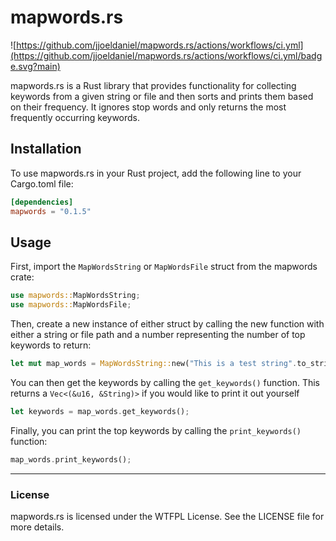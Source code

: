 # mapwords.rs

![https://github.com/jjoeldaniel/mapwords.rs/actions/workflows/ci.yml](https://github.com/jjoeldaniel/mapwords.rs/actions/workflows/ci.yml/badge.svg?main)

mapwords.rs is a Rust library that provides functionality for collecting keywords from a given string or file and then sorts and prints them based on their frequency. It ignores stop words and only returns the most frequently occurring keywords.

## Installation

To use mapwords.rs in your Rust project, add the following line to your Cargo.toml file:

```toml
[dependencies]
mapwords = "0.1.5"
```

## Usage

First, import the `MapWordsString` or `MapWordsFile` struct from the mapwords crate:

```rust
use mapwords::MapWordsString;
use mapwords::MapWordsFile;
```

Then, create a new instance of either struct by calling the new function with either a string or file path and a number representing the number of top keywords to return:

```rust
let mut map_words = MapWordsString::new("This is a test string".to_string(), 2);
```

You can then get the keywords by calling the `get_keywords()` function.
This returns a `Vec<(&u16, &String)>` if you would like to print it out yourself

```rust
let keywords = map_words.get_keywords();
```

Finally, you can print the top keywords by calling the `print_keywords()` function:

```rust
map_words.print_keywords();
```

---

### License

mapwords.rs is licensed under the WTFPL License. See the LICENSE file for more details.
